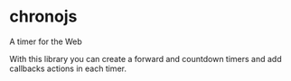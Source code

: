 # chronojs
A timer for the Web

With this library you can create a forward  and countdown timers and add callbacks actions in each timer.
